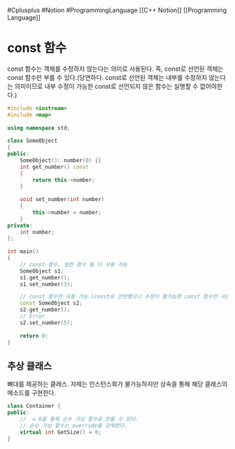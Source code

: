 #Cplusplus #Notion #ProgrammingLanguage
[[C++ Notion]] [[Programming Language]] 
# const 함수
const 함수는 객체를 수정하지 않는다는 의미로 사용된다.
즉, const로 선언된 객체는 const 함수만 부를 수 있다.(당연하다. const로 선언된 객체는 내부를 수정하지 않는다는 의미이므로 내부 수정이 가능한 const로 선언되지 않은 함수는 실행할 수 없어야한다.)
``` cpp
#include <iostream>  
#include <map>  
  
using namespace std;  
  
class SomeObject  
{  
public:  
    SomeObject(): number(0) {}  
    int get_number() const  
    {  
        return this->number;  
    }  
  
    void set_number(int number)  
    {  
        this->number = number;  
    }  
private:  
    int number;  
};  
  
int main()  
{  
	// const 함수, 일반 함수 둘 다 사용 가능
    SomeObject s1;  
    s1.get_number();  
    s1.set_number(3);  

	// const 함수만 사용 가능.(const로 선언했으니 수정이 불가능한 const 함수만 사용 가능)
    const SomeObject s2;  
    s2.get_number();  
    // Error  
    s2.set_number(5);  
  
    return 0;  
}
```

## 추상 클래스
뼈대를 제공하는 클래스.
자체는 인스턴스화가 불가능하지만 상속을 통해 해당 클래스의 메소드를 구현한다.
``` cpp
class Container {
public:
	//  = 0을 통해 순수 가상 함수로 만들 수 있다.
	// 순수 가상 함수는 override를 강제한다.
	virtual int GetSize() = 0;
}


```